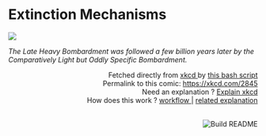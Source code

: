 # <b>Extinction Mechanisms</b>

[![](https://imgs.xkcd.com/comics/extinction_mechanisms.png)](https://xkcd.com/2845)

<i>The Late Heavy Bombardment was followed a few billion years later by the Comparatively Light but Oddly Specific Bombardment.</i>

<div align="right">
  Fetched directly from
  <a href="https://xkcd.com">
    xkcd
  </a>
  by
  <a href="https://github.com/Vanille-N/Vanille-N/blob/master/fetch">
    this bash script
  </a>
</div>
<div align="right">
  Permalink to this comic:
  <a href="https://xkcd.com/2845">
    https://xkcd.com/2845
  </a>
</div>
<div align="right">
  Need an explanation ?
  <a href="https://www.explainxkcd.com/wiki/index.php/2845">
    Explain xkcd
  </a>
</div>
<div align="right">
  How does this work ?
  <a href="https://github.com/Vanille-N/Vanille-N/blob/master/.github/workflows/build.yml">
    workflow
  </a>
  |
  <a href="https://simonwillison.net/2020/Jul/10/self-updating-profile-readme/">
    related explanation
  </a>
</div><br>

<a href="https://github.com/Vanille-N/Vanille-N/actions"><img src="https://github.com/Vanille-N/Vanille-N/workflows/Build%20README/badge.svg" align="right" alt="Build README"></a>
